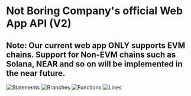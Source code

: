 # Not Boring Company's official Web App API (V2)
## Note: Our current web app ONLY supports EVM chains. Support for Non-EVM chains such as Solana, NEAR and so on will be implemented in the near future.
![Statements](https://img.shields.io/badge/statements-35.08%25-red.svg?style=flat)
![Branches](https://img.shields.io/badge/branches-25.26%25-red.svg?style=flat)
![Functions](https://img.shields.io/badge/functions-14.89%25-red.svg?style=flat)
![Lines](https://img.shields.io/badge/lines-35.47%25-red.svg?style=flat)